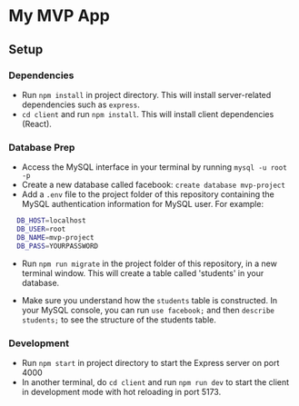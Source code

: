 
# My MVP App 

## Setup

### Dependencies

- Run `npm install` in project directory. This will install server-related dependencies such as `express`.
- `cd client` and run `npm install`. This will install client dependencies (React).

### Database Prep

- Access the MySQL interface in your terminal by running `mysql -u root -p`
- Create a new database called facebook: `create database mvp-project`
- Add a `.env` file to the project folder of this repository containing the MySQL authentication information for MySQL user. For example:

```bash
  DB_HOST=localhost
  DB_USER=root
  DB_NAME=mvp-project
  DB_PASS=YOURPASSWORD
```

- Run `npm run migrate` in the project folder of this repository, in a new terminal window. This will create a table called 'students' in your database.

- Make sure you understand how the `students` table is constructed. In your MySQL console, you can run `use facebook;` and then `describe students;` to see the structure of the students table.

### Development

- Run `npm start` in project directory to start the Express server on port 4000
- In another terminal, do `cd client` and run `npm run dev` to start the client in development mode with hot reloading in port 5173.